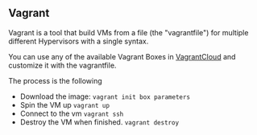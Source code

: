## Vagrant

Vagrant is a tool that build VMs from a file (the "vagrantfile") for multiple different Hypervisors with a single syntax.

You can use any of the available Vagrant Boxes in [VagrantCloud](https://portal.cloud.hashicorp.com/vagrant/discover) and customize it with the vagrantfile.

The process is the following

- Download the image:
  `vagrant init box parameters `
- Spin the VM up
  `vagrant up`
- Connect to the vm
  `vagrant ssh`
- Destroy the VM when finished.
  `vagrant destroy`
